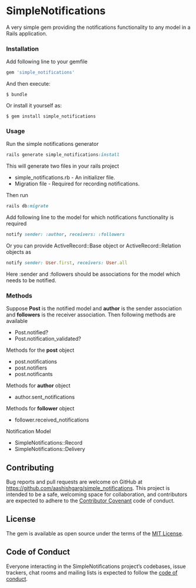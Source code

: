 # SimpleNotifications

A very simple gem providing the notifications functionality to any model in a Rails application.

### Installation

Add following line to your gemfile

```ruby
gem 'simple_notifications'
```

And then execute:

    $ bundle

Or install it yourself as:

    $ gem install simple_notifications

### Usage

Run the simple notifications generator

```ruby
rails generate simple_notifications:install
```
This will generate two files in your rails project

* simple_notifications.rb - An initializer file.
* Migration file - Required for recording notifications.

Then run

```ruby
rails db:migrate
``` 

Add following line to the model for which notifications functionality is required

```ruby
notify sender: :author, receivers: :followers
``` 
Or you can provide ActiveRecord::Base object or ActiveRecord::Relation objects as 

```ruby
notify sender: User.first, receivers: User.all
```

Here :sender and :followers should be associations for the model which needs to be notified.

### Methods
Suppose **Post** is the notified model and **author** is the sender association and **followers** is the receiver association.
Then following methods are available

* Post.notified?
* Post.notification_validated?

Methods for the **post** object

* post.notifications
* post.notifiers
* post.notificants

Methods for **author** object

* author.sent_notifications

Methods for **follower** object

* follower.received_notifications

Notification Model

* SimpleNotifications::Record
* SimpleNotifications::Delivery

## Contributing

Bug reports and pull requests are welcome on GitHub at https://github.com/aashishgarg/simple_notifications. 
This project is intended to be a safe, welcoming space for collaboration, and contributors are expected to adhere to the [Contributor Covenant](http://contributor-covenant.org) code of conduct.

## License

The gem is available as open source under the terms of the [MIT License](https://opensource.org/licenses/MIT).

## Code of Conduct

Everyone interacting in the SimpleNotifications project’s codebases, issue trackers, chat rooms and mailing lists is expected to follow the [code of conduct](https://github.com/[USERNAME]/simple_notifications/blob/master/CODE_OF_CONDUCT.md).

